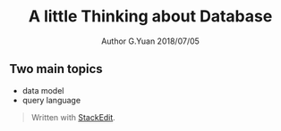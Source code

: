 
# <center>A little Thinking about Database</center>
<center>Author G.Yuan 2018/07/05</center>

## Two main topics
* data model 
* query language


> Written with [StackEdit](https://stackedit.io/).
